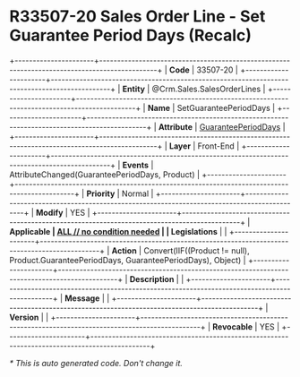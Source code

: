 ﻿---
erp.type: front-end-business-rule
erp.entity: Crm.Sales.SalesOrderLines
---

# R33507-20 Sales Order Line - Set Guarantee Period Days (Recalc)
+----------------------+----------------------------------------------------------------------------------------------+
| **Code**             | 33507-20                                                                                     |
+----------------------+----------------------------------------------------------------------------------------------+
| **Entity**           | @Crm.Sales.SalesOrderLines                                                                   |
+----------------------+----------------------------------------------------------------------------------------------+
| **Name**             | SetGuaranteePeriodDays                                                                       |
+----------------------+----------------------------------------------------------------------------------------------+
| **Attribute**        | [GuaranteePeriodDays](../entities/Crm.Sales.SalesOrderLines.md#guaranteeperioddays)          |
+----------------------+----------------------------------------------------------------------------------------------+
| **Layer**            | Front-End                                                                                    |
+----------------------+----------------------------------------------------------------------------------------------+
| **Events**           | AttributeChanged(GuaranteePeriodDays, Product)                                               |
+----------------------+----------------------------------------------------------------------------------------------+
| **Priority**         | Normal                                                                                       |
+----------------------+----------------------------------------------------------------------------------------------+
| **Modify**           | YES                                                                                          |
+----------------------+----------------------------------------------------------------------------------------------+
| **Applicable         | [ALL // no condition needed](xref:applicable-legislations)                                   |
| Legislations**       |                                                                                              |
+----------------------+----------------------------------------------------------------------------------------------+
| **Action**           | Convert(IIF((Product != null), Product.GuaranteePeriodDays, GuaranteePeriodDays), Object)    |
+----------------------+----------------------------------------------------------------------------------------------+
| **Description**      |                                                                                              |
+----------------------+----------------------------------------------------------------------------------------------+
| **Message**          |                                                                                              |
+----------------------+----------------------------------------------------------------------------------------------+
| **Version**          |                                                                                              |
+----------------------+----------------------------------------------------------------------------------------------+
| **Revocable**        | YES                                                                                          |
+----------------------+----------------------------------------------------------------------------------------------+

*\* This is auto generated code. Don't change it.*
